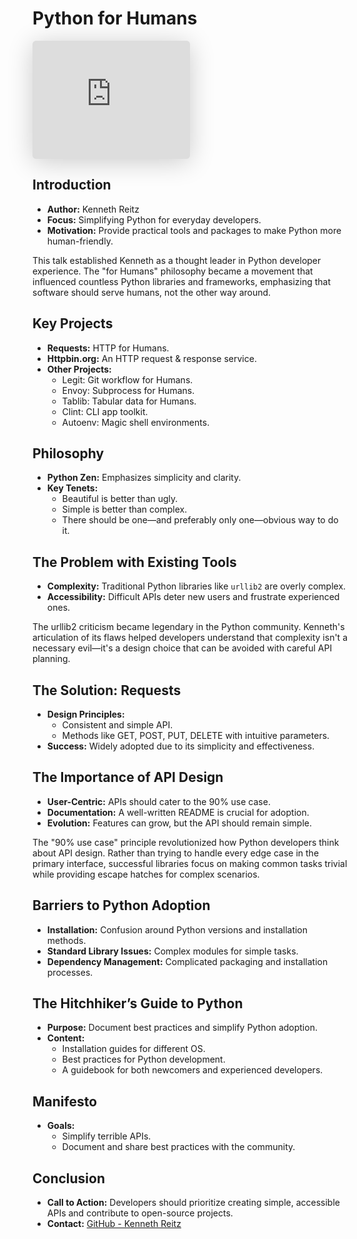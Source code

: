 # Python for Humans


<div style="width: 50%">

<iframe class="speakerdeck-iframe" style="border: 0px; background: padding-box rgba(0, 0, 0, 0.1); margin: 0px; padding: 0px; border-radius: 6px; box-shadow: rgba(0, 0, 0, 0.2) 0px 5px 40px; width: 100%; height: auto; aspect-ratio: 560 / 420;" frameborder="0" src="https://speakerdeck.com/player/4f24d3a79a6510001f008836" title="Python for Humans" allowfullscreen="true" data-ratio="1.3333333333333333"></iframe>

</div>


## Introduction
- **Author:** Kenneth Reitz
- **Focus:** Simplifying Python for everyday developers.
- **Motivation:** Provide practical tools and packages to make Python more human-friendly.

<span class="sidenote">This talk established Kenneth as a thought leader in Python developer experience. The "for Humans" philosophy became a movement that influenced countless Python libraries and frameworks, emphasizing that software should serve humans, not the other way around.</span>

## Key Projects
- **Requests:** HTTP for Humans.
- **Httpbin.org:** An HTTP request & response service.
- **Other Projects:**
  - Legit: Git workflow for Humans.
  - Envoy: Subprocess for Humans.
  - Tablib: Tabular data for Humans.
  - Clint: CLI app toolkit.
  - Autoenv: Magic shell environments.

## Philosophy
- **Python Zen:** Emphasizes simplicity and clarity.
- **Key Tenets:**
  - Beautiful is better than ugly.
  - Simple is better than complex.
  - There should be one—and preferably only one—obvious way to do it.

## The Problem with Existing Tools
- **Complexity:** Traditional Python libraries like `urllib2` are overly complex.
- **Accessibility:** Difficult APIs deter new users and frustrate experienced ones.

<span class="sidenote">The urllib2 criticism became legendary in the Python community. Kenneth's articulation of its flaws helped developers understand that complexity isn't a necessary evil—it's a design choice that can be avoided with careful API planning.</span>

## The Solution: Requests
- **Design Principles:**
  - Consistent and simple API.
  - Methods like GET, POST, PUT, DELETE with intuitive parameters.
- **Success:** Widely adopted due to its simplicity and effectiveness.

## The Importance of API Design
- **User-Centric:** APIs should cater to the 90% use case.
- **Documentation:** A well-written README is crucial for adoption.
- **Evolution:** Features can grow, but the API should remain simple.

<span class="sidenote">The "90% use case" principle revolutionized how Python developers think about API design. Rather than trying to handle every edge case in the primary interface, successful libraries focus on making common tasks trivial while providing escape hatches for complex scenarios.</span>

## Barriers to Python Adoption
- **Installation:** Confusion around Python versions and installation methods.
- **Standard Library Issues:** Complex modules for simple tasks.
- **Dependency Management:** Complicated packaging and installation processes.

## The Hitchhiker’s Guide to Python
- **Purpose:** Document best practices and simplify Python adoption.
- **Content:**
  - Installation guides for different OS.
  - Best practices for Python development.
  - A guidebook for both newcomers and experienced developers.

## Manifesto
- **Goals:**
  - Simplify terrible APIs.
  - Document and share best practices with the community.

## Conclusion
- **Call to Action:** Developers should prioritize creating simple, accessible APIs and contribute to open-source projects.
- **Contact:** [GitHub - Kenneth Reitz](https://github.com/kennethreitz)
